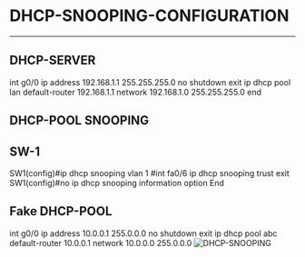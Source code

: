 # DHCP-SNOOPING-CONFIGURATION
----------------------------
DHCP-SERVER
------------
int g0/0
ip address 192.168.1.1 255.255.255.0
no shutdown 
exit
ip dhcp pool lan
default-router 192.168.1.1
network 192.168.1.0 255.255.255.0
end

DHCP-POOL SNOOPING
------------------
SW-1
-----
SW1(config)#ip dhcp snooping vlan 1
#int fa0/6
ip dhcp snooping trust
exit
SW1(config)#no ip dhcp snooping information option 
End 	

Fake DHCP-POOL
-------------
int g0/0
ip address 10.0.0.1 255.0.0.0
no shutdown 
exit
ip dhcp pool abc
default-router 10.0.0.1
network 10.0.0.0 255.0.0.0
![DHCP-SNOOPING ](https://user-images.githubusercontent.com/106605770/178120594-91ab2c9a-b0af-4102-b444-cb07a2b3f996.jpg)
